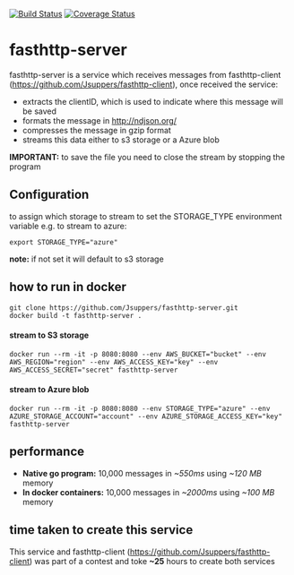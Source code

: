 [![Build Status](https://travis-ci.com/Jsuppers/fasthttp-server.svg?branch=master)](https://travis-ci.com/Jsuppers/fasthttp-server)
[![Coverage Status](https://coveralls.io/repos/github/Jsuppers/fasthttp-server/badge.svg?branch=master&service=github)](https://coveralls.io/github/Jsuppers/fasthttp-server?branch=master)

# fasthttp-server
fasthttp-server is a service which receives messages from fasthttp-client (https://github.com/Jsuppers/fasthttp-client), once received the service:
* extracts the clientID, which is used to indicate where this message will be saved
* formats the message in http://ndjson.org/
* compresses the message in gzip format
* streams this data either to s3 storage or a Azure blob

**IMPORTANT:** to save the file you need to close the stream by stopping the program

## Configuration
to assign which storage to stream to set the STORAGE_TYPE environment variable e.g. to stream to azure:
```
export STORAGE_TYPE="azure"
```
**note:** if not set it will default to s3 storage
## how to run in docker
```
git clone https://github.com/Jsuppers/fasthttp-server.git
docker build -t fasthttp-server .
```
#### stream to S3 storage
```
docker run --rm -it -p 8080:8080 --env AWS_BUCKET="bucket" --env AWS_REGION="region" --env AWS_ACCESS_KEY="key" --env AWS_ACCESS_SECRET="secret" fasthttp-server
```
#### stream to Azure blob
```
docker run --rm -it -p 8080:8080 --env STORAGE_TYPE="azure" --env AZURE_STORAGE_ACCOUNT="account" --env AZURE_STORAGE_ACCESS_KEY="key" fasthttp-server
```

## performance
* **Native go program:** 10,000 messages in _~550ms_ using _~120 MB_ memory
* **In docker containers:** 10,000 messages in _~2000ms_ using _~100 MB_ memory

## time taken to create this service 
This service and fasthttp-client (https://github.com/Jsuppers/fasthttp-client) was part of a contest and toke **~25** hours to create both services
